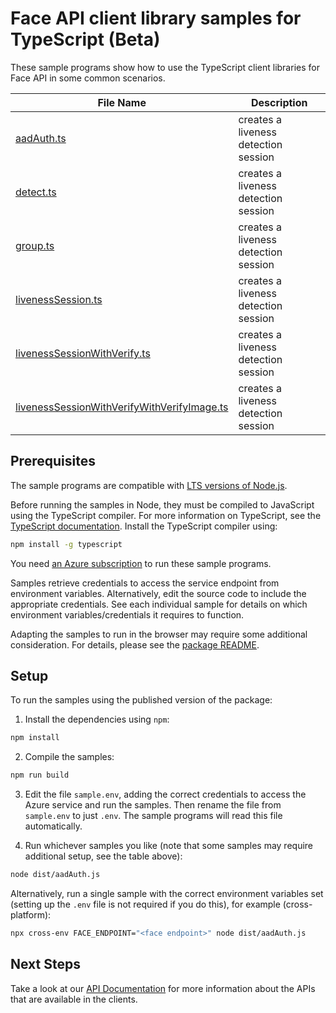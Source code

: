# Face API client library samples for TypeScript (Beta)

These sample programs show how to use the TypeScript client libraries for Face API in some common scenarios.

| **File Name**                                                                           | **Description**                      |
| --------------------------------------------------------------------------------------- | ------------------------------------ |
| [aadAuth.ts][aadauth]                                                                   | creates a liveness detection session |
| [detect.ts][detect]                                                                     | creates a liveness detection session |
| [group.ts][group]                                                                       | creates a liveness detection session |
| [livenessSession.ts][livenesssession]                                                   | creates a liveness detection session |
| [livenessSessionWithVerify.ts][livenesssessionwithverify]                               | creates a liveness detection session |
| [livenessSessionWithVerifyWithVerifyImage.ts][livenesssessionwithverifywithverifyimage] | creates a liveness detection session |

## Prerequisites

The sample programs are compatible with [LTS versions of Node.js](https://github.com/nodejs/release#release-schedule).

Before running the samples in Node, they must be compiled to JavaScript using the TypeScript compiler. For more information on TypeScript, see the [TypeScript documentation][typescript]. Install the TypeScript compiler using:

```bash
npm install -g typescript
```

You need [an Azure subscription][freesub] to run these sample programs.

Samples retrieve credentials to access the service endpoint from environment variables. Alternatively, edit the source code to include the appropriate credentials. See each individual sample for details on which environment variables/credentials it requires to function.

Adapting the samples to run in the browser may require some additional consideration. For details, please see the [package README][package].

## Setup

To run the samples using the published version of the package:

1. Install the dependencies using `npm`:

```bash
npm install
```

2. Compile the samples:

```bash
npm run build
```

3. Edit the file `sample.env`, adding the correct credentials to access the Azure service and run the samples. Then rename the file from `sample.env` to just `.env`. The sample programs will read this file automatically.

4. Run whichever samples you like (note that some samples may require additional setup, see the table above):

```bash
node dist/aadAuth.js
```

Alternatively, run a single sample with the correct environment variables set (setting up the `.env` file is not required if you do this), for example (cross-platform):

```bash
npx cross-env FACE_ENDPOINT="<face endpoint>" node dist/aadAuth.js
```

## Next Steps

Take a look at our [API Documentation][apiref] for more information about the APIs that are available in the clients.

[aadauth]: https://github.com/Azure/azure-sdk-for-js/blob/main/sdk/face/ai-vision-face-rest/samples/v1-beta/typescript/src/aadAuth.ts
[detect]: https://github.com/Azure/azure-sdk-for-js/blob/main/sdk/face/ai-vision-face-rest/samples/v1-beta/typescript/src/detect.ts
[group]: https://github.com/Azure/azure-sdk-for-js/blob/main/sdk/face/ai-vision-face-rest/samples/v1-beta/typescript/src/group.ts
[livenesssession]: https://github.com/Azure/azure-sdk-for-js/blob/main/sdk/face/ai-vision-face-rest/samples/v1-beta/typescript/src/livenessSession.ts
[livenesssessionwithverify]: https://github.com/Azure/azure-sdk-for-js/blob/main/sdk/face/ai-vision-face-rest/samples/v1-beta/typescript/src/livenessSessionWithVerify.ts
[livenesssessionwithverifywithverifyimage]: https://github.com/Azure/azure-sdk-for-js/blob/main/sdk/face/ai-vision-face-rest/samples/v1-beta/typescript/src/livenessSessionWithVerifyWithVerifyImage.ts
[apiref]: https://aka.ms/azsdk-javascript-face-ref
[freesub]: https://azure.microsoft.com/free/
[package]: https://github.com/Azure/azure-sdk-for-js/tree/main/sdk/face/ai-vision-face-rest/README.md
[typescript]: https://www.typescriptlang.org/docs/home.html
